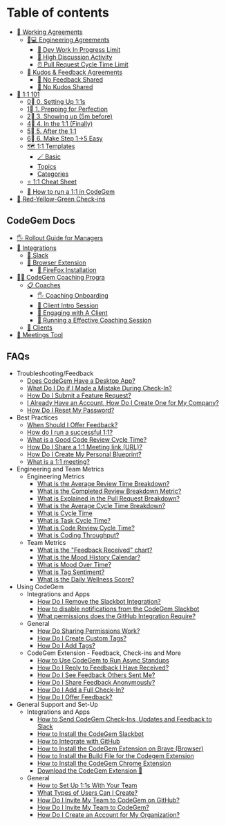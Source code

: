 # Table of contents

* [🤝 Working Agreements](README.md)
  * [👩💻 Engineering Agreements](working-agreements/engineering-agreements/README.md)
    * [🤹 Dev Work In Progress Limit](working-agreements/engineering-agreements/dev-work-in-progress-limit.md)
    * [💬 High Discussion Activity](working-agreements/engineering-agreements/high-discussion-activity.md)
    * [⏰ Pull Request Cycle Time Limit](working-agreements/engineering-agreements/pull-request-cycle-time-limit.md)
  * [🎁 Kudos & Feedback Agreements](working-agreements/kudos-and-feedback-agreements/README.md)
    * [🌱 No Feedback Shared](working-agreements/kudos-and-feedback-agreements/no-feedback-shared.md)
    * [🌟 No Kudos Shared](working-agreements/kudos-and-feedback-agreements/no-kudos-shared.md)
* [💬 1:1 101](1-1-101/README.md)
  * [0⃣ 0. Setting Up 1:1s](1-1-101/0.-setting-up-1-1s.md)
  * [1⃣ 1. Prepping for Perfection](1-1-101/1.-prepping-for-perfection.md)
  * [2⃣ 3. Showing up (5m before)](1-1-101/3.-showing-up-5m-before.md)
  * [4⃣ 4. In the 1:1 (Finally)](1-1-101/4.-in-the-1-1-finally.md)
  * [5⃣ 5. After the 1:1](1-1-101/5.-after-the-1-1.md)
  * [6⃣ 6. Make Step 1->5 Easy](1-1-101/6.-make-step-1-greater-than-5-easy.md)
  * [🗺 1:1 Templates](1-1-101/1-1-templates/README.md)
    * [🪄 Basic](1-1-101/1-1-templates/basic.md)
    * [Topics](1-1-101/1-1-templates/topics.md)
    * [Categories](1-1-101/1-1-templates/categories.md)
  * [⭐ 1:1 Cheat Sheet](1-1-101/1-1-cheat-sheet.md)
  * [💎 How to run a 1:1 in CodeGem](1-1-101/how-to-run-a-1-1-in-codegem.md)
* [🚦 Red-Yellow-Green Check-ins](red-yellow-green-check-ins.md)

## CodeGem Docs

* [🖐 Rollout Guide for Managers](codegem-docs/rollout-guide-for-managers.md)
* [🔌 Integrations](codegem-docs/integrations/README.md)
  * [💬 Slack](codegem-docs/integrations/slack.md)
  * [🧙 Browser Extension](codegem-docs/integrations/browser-extension/README.md)
    * [🦊 FireFox Installation](codegem-docs/integrations/browser-extension/firefox-installation.md)
* [👩🏫 CodeGem Coaching Progra](codegem-docs/codegem-coaching-progra/README.md)
  * [📋 Coaches](codegem-docs/codegem-coaching-progra/coaches/README.md)
    * [🖐 Coaching Onboarding](codegem-docs/codegem-coaching-progra/coaches/coaching-onboarding.md)
    * [🤝 Client Intro Session](codegem-docs/codegem-coaching-progra/coaches/client-intro-session.md)
    * [🤝 Engaging with A Client](codegem-docs/codegem-coaching-progra/coaches/engaging-with-a-client.md)
    * [🤝 Running a Effective Coaching Session](codegem-docs/codegem-coaching-progra/coaches/running-a-effective-coaching-session.md)
  * [💎 Clients](codegem-docs/codegem-coaching-progra/clients.md)
* [📅 Meetings Tool](codegem-docs/meetings-tool.md)

## FAQs

* Troubleshooting/Feedback
  * [Does CodeGem Have a Desktop App?](faq/Troubleshooting/Feedback/6520175-does-codegem-have-a-desktop-app.html.md)
  * [What Do I Do if I Made a Mistake During Check-In?](faq/Troubleshooting/Feedback/6210474-what-do-i-do-if-i-made-a-mistake-during-check-in.html.md)
  * [How Do I Submit a Feature Request?](faq/Troubleshooting/Feedback/6207120-how-do-i-submit-a-feature-request.html.md)
  * [I Already Have an Account, How Do I Create One for My Company?](faq/Troubleshooting/Feedback/6246682-i-already-have-an-account-how-do-i-create-one-for-my-company.html.md)
  * [How Do I Reset My Password?](faq/Troubleshooting/Feedback/6207962-how-do-i-reset-my-password.html.md)
* Best Practices
  * [When Should I Offer Feedback?](faq/Best-Practices/6203009-when-should-i-offer-feedback.html.md)
  * [How do I run a successful 1:1?](faq/Best-Practices/6203629-how-do-i-run-a-successful-1-1.html.md)
  * [What is a Good Code Review Cycle Time?](faq/Best-Practices/6203618-what-is-a-good-code-review-cycle-time.html.md)
  * [How Do I Share a 1:1 Meeting link (URL)?](faq/Best-Practices/6570824-how-do-i-share-a-1-1-meeting-link-url.html.md)
  * [How Do I Create My Personal Blueprint?](faq/Best-Practices/6319030-how-do-i-create-my-personal-blueprint.html.md)
  * [What is a 1:1 meeting?](faq/Best-Practices/6206150-what-is-a-1-1-meeting.html.md)
* Engineering and Team Metrics
  * Engineering Metrics
    * [What is the Average Review Time Breakdown?](faq/Engineering-and-Team-Metrics/Engineering-Metrics/6263076-what-is-the-average-review-time-breakdown.html.md)
    * [What is the Completed Review Breakdown Metric?](faq/Engineering-and-Team-Metrics/Engineering-Metrics/6260342-what-is-the-completed-review-breakdown-metric.html.md)
    * [What is Explained in the Pull Request Breakdown?](faq/Engineering-and-Team-Metrics/Engineering-Metrics/6260111-what-is-explained-in-the-pull-request-breakdown.html.md)
    * [What is the Average Cycle Time Breakdown?](faq/Engineering-and-Team-Metrics/Engineering-Metrics/6260206-what-is-the-average-cycle-time-breakdown.html.md)
    * [What is Cycle Time](faq/Engineering-and-Team-Metrics/Engineering-Metrics/6260175-what-is-cycle-time.html.md)
    * [What is Task Cycle Time?](faq/Engineering-and-Team-Metrics/Engineering-Metrics/6210299-what-is-task-cycle-time.html.md)
    * [What is Code Review Cycle Time?](faq/Engineering-and-Team-Metrics/Engineering-Metrics/6203592-what-is-code-review-cycle-time.html.md)
    * [What is Coding Throughput?](faq/Engineering-and-Team-Metrics/Engineering-Metrics/6203201-what-is-coding-throughput.html.md)
  * Team Metrics
    * [What is the "Feedback Received" chart?](faq/Engineering-and-Team-Metrics/Team-Metrics/6255470-what-is-the-feedback-received-chart.html.md)
    * [What is the Mood History Calendar?](faq/Engineering-and-Team-Metrics/Team-Metrics/6222549-what-is-the-mood-history-calendar.html.md)
    * [What is Mood Over Time?](faq/Engineering-and-Team-Metrics/Team-Metrics/6250293-what-is-mood-over-time.html.md)
    * [What is Tag Sentiment?](faq/Engineering-and-Team-Metrics/Team-Metrics/6207254-what-is-tag-sentiment.html.md)
    * [What is the Daily Wellness Score?](faq/Engineering-and-Team-Metrics/Team-Metrics/6203437-what-is-the-daily-wellness-score.html.md)
* Using CodeGem
  * Integrations and Apps
    * [How Do I Remove the Slackbot Integration?](faq/Using-CodeGem/Integrations-and-Apps/6753480-how-do-i-remove-the-slackbot-integration.html.md)
    * [How to disable notifications from the CodeGem Slackbot](faq/Using-CodeGem/Integrations-and-Apps/6770435-how-to-disable-notifications-from-the-codegem-slackbot.html.md)
    * [What permissions does the GitHub Integration Require?](faq/Using-CodeGem/Integrations-and-Apps/6311329-what-permissions-does-the-github-integration-require.html.md)
  * General
    * [How Do Sharing Permissions Work?](faq/Using-CodeGem/General/6207454-how-do-sharing-permissions-work.html.md)
    * [How Do I Create Custom Tags?](faq/Using-CodeGem/General/6255691-how-do-i-create-custom-tags.html.md)
    * [How Do I Add Tags?](faq/Using-CodeGem/General/6207183-how-do-i-add-tags.html.md)
  * CodeGem Extension - Feedback, Check-ins and More
    * [How to Use CodeGem to Run Async Standups](faq/Using-CodeGem/CodeGem-Extension/6809553-how-to-use-codegem-to-run-async-standups.html.md)
    * [How Do I Reply to Feedback I Have Received?](faq/Using-CodeGem/CodeGem-Extension/6222646-how-do-i-reply-to-feedback-i-have-received.html.md)
    * [How Do I See Feedback Others Sent Me?](faq/Using-CodeGem/CodeGem-Extension/6232820-how-do-i-see-feedback-others-sent-me.html.md)
    * [How Do I Share Feedback Anonymously?](faq/Using-CodeGem/CodeGem-Extension/6207453-how-do-i-share-feedback-anonymously.html.md)
    * [How Do I Add a Full Check-In?](faq/Using-CodeGem/CodeGem-Extension/6206745-how-do-i-add-a-full-check-in.html.md)
    * [How Do I Offer Feedback?](faq/Using-CodeGem/CodeGem-Extension/6203035-how-do-i-offer-feedback.html.md)
* General Support and Set-Up
  * Integrations and Apps
    * [How to Send CodeGem Check-Ins, Updates and Feedback to Slack](faq/General-Support-and-Set-Up/Integrations-and-Apps/6760411-how-to-send-codegem-check-ins-updates-and-feedback-to-slack.html.md)
    * [How to Install the CodeGem Slackbot](faq/General-Support-and-Set-Up/Integrations-and-Apps/6753485-how-to-install-the-codegem-slackbot.html.md)
    * [How to Integrate with GitHub](faq/General-Support-and-Set-Up/Integrations-and-Apps/6213899-how-to-integrate-with-github.html.md)
    * [How to Install the CodeGem Extension on Brave (Browser)](faq/General-Support-and-Set-Up/Integrations-and-Apps/6770510-how-to-install-the-codegem-extension-on-brave-browser.html.md)
    * [How to Install the Build File for the Codegem Extension](faq/General-Support-and-Set-Up/Integrations-and-Apps/6278139-how-to-install-the-build-file-for-the-codegem-extension.html.md)
    * [How to Install the CodeGem Chrome Extension](faq/General-Support-and-Set-Up/Integrations-and-Apps/6198282-how-to-install-the-codegem-chrome-extension.html.md)
    * [Download the CodeGem Extension 🚀](faq/General-Support-and-Set-Up/Integrations-and-Apps/6846430-download-the-codegem-extension.html.md)
  * General
    * [How to Set Up 1:1s With Your Team](faq/General-Support-and-Set-Up/General/6204034-how-to-set-up-1-1s-with-your-team.html.md)
    * [What Types of Users Can I Create?](faq/General-Support-and-Set-Up/General/6207104-what-types-of-users-can-i-create.html.md)
    * [How Do I Invite My Team to CodeGem on GitHub?](faq/General-Support-and-Set-Up/General/6368275-how-do-i-invite-my-team-to-codegem-on-github.html.md)
    * [How Do I Invite My Team to CodeGem?](faq/General-Support-and-Set-Up/General/6206519-how-do-i-invite-my-team-to-codegem.html.md)
    * [How Do I Create an Account for My Organization?](faq/General-Support-and-Set-Up/General/6206440-how-do-i-create-an-account-for-my-organization.html.md)
